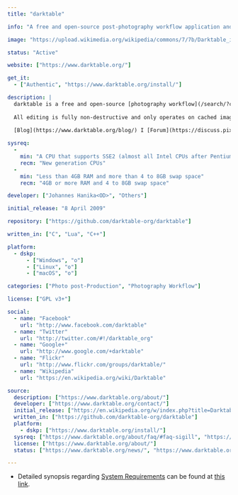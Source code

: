 ```yaml
---
title: "darktable"

info: "A free and open-source post-photography workflow application and raw developer"

image: "https://upload.wikimedia.org/wikipedia/commons/7/7b/Darktable_icon.svg"

status: "Active"

website: ["https://www.darktable.org/"]

get_it:
  - ["Authentic", "https://www.darktable.org/install/"]

description: |
  darktable is a free and open-source [photography workflow](/search/?category=photography_workflow) application and raw developer. Rather than being a [raster graphics editor](/search/?category=raster_graphics_editor) like Adobe Photoshop or [GIMP](/softwares/gimp/), it comprises a subset of image editing operations specifically aimed at non-destructive raw [photo post-production](/search/?category=photo_post-production). It is primarily focused on improving a photographer's workflow by facilitating the handling of large numbers of images.
  
  All editing is fully non-destructive and only operates on cached image buffers for display. The full image is only converted during export. Raw image loading is done using rawspeed, high-dynamic range and standard image formats such as jpeg are also supported. The core operates completely on floating point values, so darktable can not only be used for photography but also for scientifically acquired images or output of renderers (high dynamic range).
  
  [Blog](https://www.darktable.org/blog/) I [Forum](https://discuss.pixls.us/c/software/darktable) I [User Manual](http://www.darktable.org/usermanual/en/) I [News](https://www.darktable.org/news/) I [Users' Wiki](https://redmine.darktable.org/projects/users/wiki) I [Development Wiki](https://redmine.darktable.org/projects/darktable/wiki) I [FAQ](https://www.darktable.org/about/faq/) I [Mailing list](https://www.darktable.org/contact/)

sysreq:
  -
    min: "A CPU that supports SSE2 (almost all Intel CPUs after Pentium 4)"
    recm: "New generation CPUs"
  -
    min: "Less than 4GB RAM and more than 4 to 8GB swap space"
    recm: "4GB or more RAM and 4 to 8GB swap space"

developer: ["Johannes Hanika<OD>", "Others"]

initial_release: "8 April 2009"

repository: ["https://github.com/darktable-org/darktable"]

written_in: ["C", "Lua", "C++"]

platform:
  - dskp:
      - ["Windows", "o"]
      - ["Linux", "o"]
      - ["macOS", "o"]

categories: ["Photo post-Production", "Photography Workflow"]

license: ["GPL v3+"]

social:
  - name: "Facebook"
    url: "http://www.facebook.com/darktable"
  - name: "Twitter"
    url: "http://twitter.com/#!/darktable_org"
  - name: "Google+"
    url: "http://www.google.com/+darktable"
  - name: "Flickr"
    url: "http://www.flickr.com/groups/darktable/"
  - name: "Wikipedia"
    url: "https://en.wikipedia.org/wiki/Darktable"

source:
  description: ["https://www.darktable.org/about/"]
  developer: ["https://www.darktable.org/contact/"]
  initial_release: ["https://en.wikipedia.org/w/index.php?title=Darktable&oldid=878467735", "http://www.darktable.org/news/8/", "http://www.darktable.org/blog/11/"]
  written_in: ["https://github.com/darktable-org/darktable"]
  platform:
    - dskp: ["https://www.darktable.org/install/"]
  sysreq: ["https://www.darktable.org/about/faq/#faq-sigill", "https://www.darktable.org/2012/03/darktable-and-memory/", "https://lewiscollard.com/computar/darktable-linux-review/"]
  license: ["https://www.darktable.org/about/"]
  status: ["https://www.darktable.org/news/", "https://www.darktable.org/blog/"]

---
```

  * Detailed synopsis regarding [System Requirements](#sysreq) can be found at [this link](https://www.darktable.org/2012/03/darktable-and-memory/).